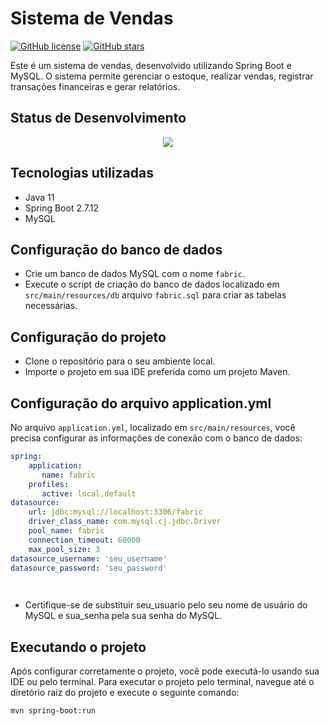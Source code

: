 

# Sistema de Vendas

[![GitHub license](https://img.shields.io/badge/license-MIT-blue.svg)](https://github.com/seu-usuario/nome-do-repositorio/blob/main/LICENSE)
[![GitHub stars](https://img.shields.io/github/stars/seu-usuario/nome-do-repositorio)](https://github.com/seu-usuario/nome-do-repositorio/stargazers)

Este é um sistema de vendas, desenvolvido utilizando Spring Boot e MySQL. O sistema permite gerenciar o estoque, realizar vendas, registrar transações financeiras e gerar relatórios.

## Status de Desenvolvimento

<p align="center">
<img src="http://img.shields.io/static/v1?label=STATUS&message=EM%20DESENVOLVIMENTO&color=GREEN&style=for-the-badge"/>
</p>

## Tecnologias utilizadas

- Java 11
- Spring Boot 2.7.12
- MySQL

## Configuração do banco de dados

- Crie um banco de dados MySQL com o nome `fabric`.
- Execute o script de criação do banco de dados localizado em `src/main/resources/db` arquivo  `fabric.sql` para criar as tabelas necessárias.

## Configuração do projeto

- Clone o repositório para o seu ambiente local.
- Importe o projeto em sua IDE preferida como um projeto Maven.

## Configuração do arquivo application.yml

No arquivo `application.yml`, localizado em `src/main/resources`, você precisa configurar as informações de conexão com o banco de dados:

```yaml
spring:
    application:
       name: fabric
    profiles:
       active: local,default
datasource:
    url: jdbc:mysql://localhost:3306/fabric
    driver_class_name: com.mysql.cj.jdbc.Driver
    pool_name: fabric
    connection_timeout: 60000
    max_pool_size: 3
datasource_username: 'seu_username'
datasource_password: 'seu_password'

 
 ```
  - Certifique-se de substituir seu_usuario pelo seu nome de usuário do MySQL e sua_senha pela sua senha do MySQL.

## Executando o projeto
Após configurar corretamente o projeto, você pode executá-lo usando sua IDE ou pelo terminal. Para executar o projeto pelo terminal, navegue até o diretório raiz do projeto e execute o seguinte comando:

```
mvn spring-boot:run
```

